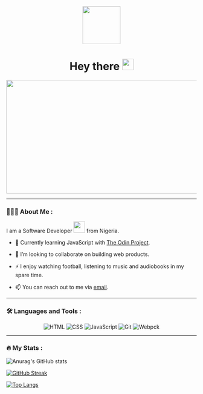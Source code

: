 

<!--
**just4fun150/just4fun150** is a ✨ _special_ ✨ repository because its `README.md` (this file) appears on your GitHub profile.

Here are some ideas to get you started:

- 🔭 I’m currently working on ...
- 🌱 I’m currently learning ...
- 👯 I’m looking to collaborate on ...
- 🤔 I’m looking for help with ...
- 💬 Ask me about ...
- 📫 How to reach me: ...
- 😄 Pronouns: ...
- ⚡ Fun fact: ...
-->


<div id="header" align="center">
  <img src="https://media.giphy.com/media/fkZukR450RQ1qnGaq9/giphy.gif"  width="100"/>
<div id="badges">
  <!--
  
    <a href="your-linkedin-URL">
    <img src="https://img.shields.io/badge/LinkedIn-blue?style=for-the-badge&logo=linkedin&logoColor=white" alt="LinkedIn Badge"/>
  </a>
  <a href="your-youtube-URL">
    <img src="https://img.shields.io/badge/YouTube-red?style=for-the-badge&logo=youtube&logoColor=white" alt="Youtube Badge"/>
  </a>
  
  <a href="your-twitter-URL">
    <img src="https://img.shields.io/badge/Twitter-blue?style=for-the-badge&logo=twitter&logoColor=white" alt="Twitter Badge"/>
  </a>-->
</div>  
<img src="https://komarev.com/ghpvc/?username=just4fun150&style=flat-square&color=blue" alt=""/>
<h1>
  Hey there
  <img src="https://media.giphy.com/media/hvRJCLFzcasrR4ia7z/giphy.gif" width="30px"/>
</h1>
</div>
<div align="center">
  <img src="https://media.giphy.com/media/dWesBcTLavkZuG35MI/giphy.gif" width="600" height="300"/>
</div>


---

###  🧑🏽‍💻  About Me :
I am a Software Developer <img src="https://media.giphy.com/media/WUlplcMpOCEmTGBtBW/giphy.gif" width="30"> from Nigeria.

- :seedling: Currently learning JavaScript with [The Odin Project](https://www.theodinproject.com/).

- 👯 I’m looking to collaborate on building web products.

- :zap: I enjoy watching football, listening to music and audiobooks in my spare time.

- :mailbox: You can reach out to me via [email]( mailto:just4fun150@protonmail.com).

---

### :hammer_and_wrench: Languages and Tools :
<div align="center">
  <img alt="HTML" src="https://img.shields.io/badge/HTML-E34F26?logo=html5&logoColor=white&style=for-the-badge"/>
  <img alt="CSS" src="https://img.shields.io/badge/CSS-1572B6?logo=css3&logoColor=white&style=for-the-badge"/>
  <img alt="JavaScript" src="https://img.shields.io/badge/JavaScript-F7DF1E?logo=javascript&logoColor=black&style=for-the-badge"/>
  <img alt="Git" src="https://img.shields.io/badge/Git-F05032?logo=git&logoColor=white&style=for-the-badge"/>
  <img alt="Webpck" src="https://img.shields.io/badge/Webpack-8DD6F9?logo=webpack&logoColor=black&style=for-the-badge"/>
</div>

---

### :fire: My Stats :
![Anurag's GitHub stats](https://github-readme-stats.vercel.app/api?username=just4fun150&theme=vision-friendly-dark&show_icons=true)

[![GitHub Streak](http://github-readme-streak-stats.herokuapp.com?user=just4fun150&theme=dark&background=000000)](https://git.io/streak-stats)

[![Top Langs](https://github-readme-stats.vercel.app/api/top-langs/?username=just4fun150&layout=compact&theme=vision-friendly-dark)](https://github.com/anuraghazra/github-readme-stats)
